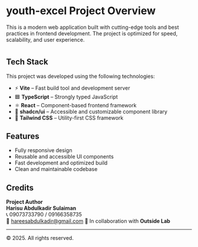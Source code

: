 # youth-excel Project Overview

This is a modern web application built with cutting-edge tools and best practices in frontend development. The project is optimized for speed, scalability, and user experience.

#

## Tech Stack

This project was developed using the following technologies:

- ⚡ **Vite** – Fast build tool and development server
- 🟦 **TypeScript** – Strongly typed JavaScript
- ⚛️ **React** – Component-based frontend framework
- 🎨 **shadcn/ui** – Accessible and customizable component library
- 💨 **Tailwind CSS** – Utility-first CSS framework

## Features

- Fully responsive design
- Reusable and accessible UI components
- Fast development and optimized build
- Clean and maintainable codebase

## Credits

**Project Author**  
**Harisu Abdulkadir Sulaiman**  
📞 09073733790 / 09166358735  
📧 hareesabdulkadir@gmail.com
🤝 In collaboration with **Outside Lab**

---

© 2025. All rights reserved.
